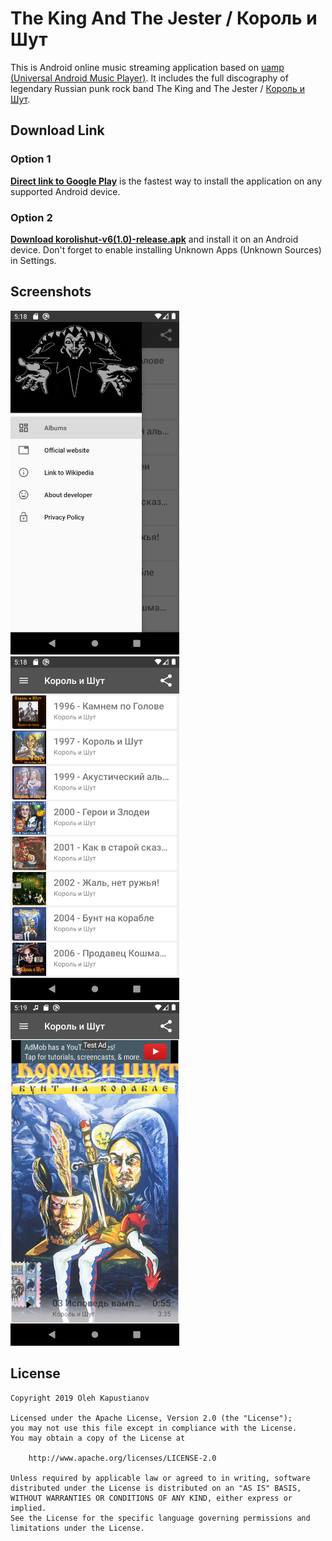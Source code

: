 The King And The Jester / Король и Шут
=====================================

This is Android online music streaming application based on [uamp (Universal Android Music Player)](https://github.com/android/uamp). 
It includes the full discography of legendary Russian punk rock band The King and The Jester / [Король и Шут](https://ru.wikipedia.org/wiki/%D0%9A%D0%BE%D1%80%D0%BE%D0%BB%D1%8C_%D0%B8_%D0%A8%D1%83%D1%82).

## Download Link

### Option 1

[__Direct link to Google Play__](https://play.google.com/store/apps/details?id=com.olehka.korolishut) is the fastest way to install the application on any supported Android device.

### Option 2

[__Download korolishut-v6(1.0)-release.apk__](https://github.com/olehka/korol-i-shut/blob/master/app/release/korolishut-v6(1.0)-release.apk?raw=true) and install it on an Android device. Don't forget to enable installing Unknown Apps (Unknown Sources) in Settings.

## Screenshots

<img src="./screenshots/Screenshot_1572517119.png" width="270" height="550"> <img src="./screenshots/Screenshot_1572517108.png" width="270" height="550"> <img src="./screenshots/Screenshot_1572517199.png" width="270" height="550">

## License

    Copyright 2019 Oleh Kapustianov

    Licensed under the Apache License, Version 2.0 (the "License");
    you may not use this file except in compliance with the License.
    You may obtain a copy of the License at

        http://www.apache.org/licenses/LICENSE-2.0

    Unless required by applicable law or agreed to in writing, software
    distributed under the License is distributed on an "AS IS" BASIS,
    WITHOUT WARRANTIES OR CONDITIONS OF ANY KIND, either express or implied.
    See the License for the specific language governing permissions and
    limitations under the License.
